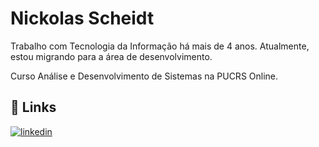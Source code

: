 # Nickolas Scheidt

Trabalho com Tecnologia da Informação há mais de 4 anos. Atualmente, estou migrando para a área de desenvolvimento.

Curso Análise e Desenvolvimento de Sistemas na PUCRS Online.




## 🔗 Links

[![linkedin](https://img.shields.io/badge/linkedin-0A66C2?style=for-the-badge&logo=linkedin&logoColor=white)](https://www.linkedin.com/in/nickolas-scheidt/)